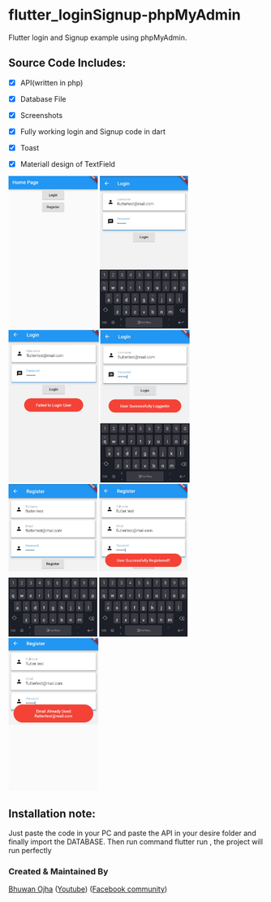 # flutter_loginSignup-phpMyAdmin

Flutter login and Signup example using phpMyAdmin.


## Source Code Includes:

  * [x] API(written in php)
  * [x] Database File
  * [x] Screenshots
  * [x] Fully working login and Signup code in dart
  * [x] Toast
  * [x] Materiall design of TextField
  

<img src="screenshots/s1.jpg" height="300em" /> <img src="screenshots/s2.jpg" height="300em" /> <img src="screenshots/s3.jpg" height="300em" /> <img src="screenshots/s4.jpg" height="300em" /> <img src="screenshots/s5.jpg" height="300em" /> <img src="screenshots/s6.jpg" height="300em" /> <img src="screenshots/s7.jpg" height="300em" /> 

## Installation note:
Just paste the code in your PC and paste the API in your desire folder and finally import the DATABASE. 
Then run command flutter run , the project will run perfectly

### Created & Maintained By

[Bhuwan Ojha](https://github.com/bhu1oja)  ([Youtube](https://www.youtube.com/channel/UCa-XTJKKDSVkCaoZAUx3g4g))
([Facebook community](https://www.facebook.com/groups/380421285857980/?source_id=377578722996429))